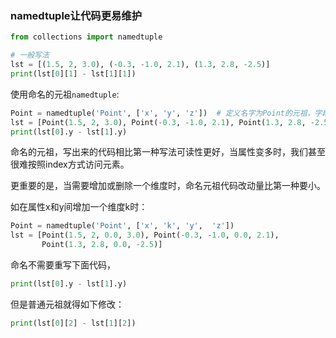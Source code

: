 ### namedtuple让代码更易维护

```python
from collections import namedtuple

# 一般写法
lst = [(1.5, 2, 3.0), (-0.3, -1.0, 2.1), (1.3, 2.8, -2.5)]
print(lst[0][1] - lst[1][1])
```

使用命名的元祖`namedtuple`:
```python
Point = namedtuple('Point', ['x', 'y', 'z'])  # 定义名字为Point的元祖，字段属性有x,y,z
lst = [Point(1.5, 2, 3.0), Point(-0.3, -1.0, 2.1), Point(1.3, 2.8, -2.5)]
print(lst[0].y - lst[1].y)
```

命名的元祖，写出来的代码相比第一种写法可读性更好，当属性变多时，我们甚至很难按照index方式访问元素。

更重要的是，当需要增加或删除一个维度时，命名元祖代码改动量比第一种要小。

如在属性x和y间增加一个维度k时：
```python
Point = namedtuple('Point', ['x', 'k', 'y',  'z'])
lst = [Point(1.5, 2, 0.0, 3.0), Point(-0.3, -1.0, 0.0, 2.1),
       Point(1.3, 2.8, 0.0, -2.5)]
```

命名不需要重写下面代码，
```python
print(lst[0].y - lst[1].y)
```

但是普通元祖就得如下修改：
```python
print(lst[0][2] - lst[1][2])
```